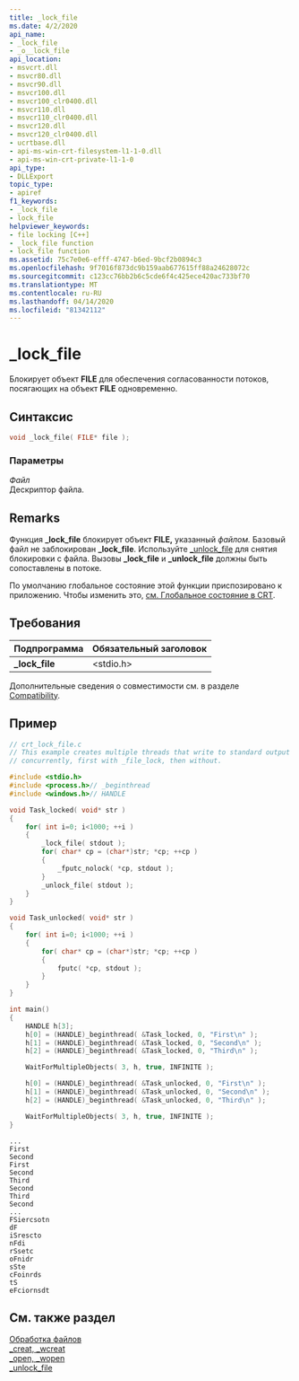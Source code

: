 ```yaml
---
title: _lock_file
ms.date: 4/2/2020
api_name:
- _lock_file
- _o__lock_file
api_location:
- msvcrt.dll
- msvcr80.dll
- msvcr90.dll
- msvcr100.dll
- msvcr100_clr0400.dll
- msvcr110.dll
- msvcr110_clr0400.dll
- msvcr120.dll
- msvcr120_clr0400.dll
- ucrtbase.dll
- api-ms-win-crt-filesystem-l1-1-0.dll
- api-ms-win-crt-private-l1-1-0
api_type:
- DLLExport
topic_type:
- apiref
f1_keywords:
- _lock_file
- lock_file
helpviewer_keywords:
- file locking [C++]
- _lock_file function
- lock_file function
ms.assetid: 75c7e0e6-efff-4747-b6ed-9bcf2b0894c3
ms.openlocfilehash: 9f7016f873dc9b159aab677615ff88a24628072c
ms.sourcegitcommit: c123cc76bb2b6c5cde6f4c425ece420ac733bf70
ms.translationtype: MT
ms.contentlocale: ru-RU
ms.lasthandoff: 04/14/2020
ms.locfileid: "81342112"
---
```

# <a name="_lock_file"></a>_lock_file

Блокирует объект **FILE** для обеспечения согласованности потоков, посягающих на объект **FILE** одновременно.

## <a name="syntax"></a>Синтаксис

```C
void _lock_file( FILE* file );
```

### <a name="parameters"></a>Параметры

*Файл*<br/>
Дескриптор файла.

## <a name="remarks"></a>Remarks

Функция **_lock_file** блокирует объект **FILE,** указанный *файлом.* Базовый файл не заблокирован **_lock_file**. Используйте [_unlock_file](unlock-file.md) для снятия блокировки с файла. Вызовы **_lock_file** и **_unlock_file** должны быть сопоставлены в потоке.

По умолчанию глобальное состояние этой функции приспозировано к приложению. Чтобы изменить это, [см. Глобальное состояние в CRT](../global-state.md).

## <a name="requirements"></a>Требования

|Подпрограмма|Обязательный заголовок|
|-------------|---------------------|
|**_lock_file**|\<stdio.h>|

Дополнительные сведения о совместимости см. в разделе [Compatibility](../../c-runtime-library/compatibility.md).

## <a name="example"></a>Пример

```C
// crt_lock_file.c
// This example creates multiple threads that write to standard output
// concurrently, first with _file_lock, then without.

#include <stdio.h>
#include <process.h>// _beginthread
#include <windows.h>// HANDLE

void Task_locked( void* str )
{
    for( int i=0; i<1000; ++i )
    {
        _lock_file( stdout );
        for( char* cp = (char*)str; *cp; ++cp )
        {
            _fputc_nolock( *cp, stdout );
        }
        _unlock_file( stdout );
    }
}

void Task_unlocked( void* str )
{
    for( int i=0; i<1000; ++i )
    {
        for( char* cp = (char*)str; *cp; ++cp )
        {
            fputc( *cp, stdout );
        }
    }
}

int main()
{
    HANDLE h[3];
    h[0] = (HANDLE)_beginthread( &Task_locked, 0, "First\n" );
    h[1] = (HANDLE)_beginthread( &Task_locked, 0, "Second\n" );
    h[2] = (HANDLE)_beginthread( &Task_locked, 0, "Third\n" );

    WaitForMultipleObjects( 3, h, true, INFINITE );

    h[0] = (HANDLE)_beginthread( &Task_unlocked, 0, "First\n" );
    h[1] = (HANDLE)_beginthread( &Task_unlocked, 0, "Second\n" );
    h[2] = (HANDLE)_beginthread( &Task_unlocked, 0, "Third\n" );

    WaitForMultipleObjects( 3, h, true, INFINITE );
}
```

```Output
...
First
Second
First
Second
Third
Second
Third
Second
...
FSiercsotn
dF
iSrescto
nFdi
rSsetc
oFnidr
sSte
cFoinrds
tS
eFciornsdt
```

## <a name="see-also"></a>См. также раздел

[Обработка файлов](../../c-runtime-library/file-handling.md)<br/>
[_creat, _wcreat](creat-wcreat.md)<br/>
[_open, _wopen](open-wopen.md)<br/>
[_unlock_file](unlock-file.md)<br/>
